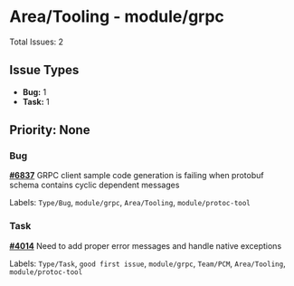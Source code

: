 # Area/Tooling - module/grpc

Total Issues: 2

## Issue Types

- **Bug:** 1
- **Task:** 1

## Priority: None

### Bug

**[#6837](https://github.com/ballerina-platform/ballerina-library/issues/6837)** GRPC client sample code generation is failing when protobuf schema contains cyclic dependent messages

Labels: `Type/Bug`, `module/grpc`, `Area/Tooling`, `module/protoc-tool`

### Task

**[#4014](https://github.com/ballerina-platform/ballerina-library/issues/4014)** Need to add proper error messages and handle native exceptions

Labels: `Type/Task`, `good first issue`, `module/grpc`, `Team/PCM`, `Area/Tooling`, `module/protoc-tool`

